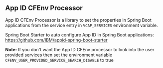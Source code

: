 ## App ID CFEnv Processor

App ID CFEnv Processor is a library to set the properties in Spring Boot applications from the service entry in `VCAP_SERVICES` environment variable.

Spring Boot Starter to auto configure App ID in Spring Boot applications: https://github.com/IBM/appid-spring-boot-starter

**Note:** If you don't want the App ID CFEnv processor to look into the user provided services then set the environment variable `CFENV_USER_PROVIDED_SERVICE_SEARCH_DISABLE` to true